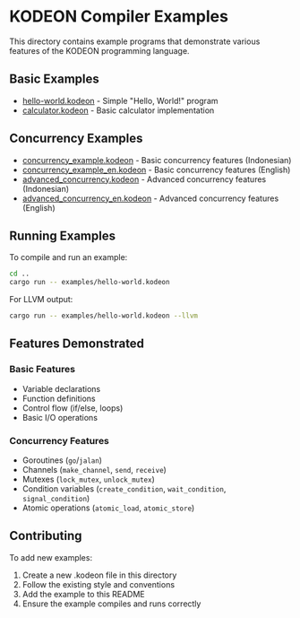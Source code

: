 # KODEON Compiler Examples

This directory contains example programs that demonstrate various features of the KODEON programming language.

## Basic Examples

-   [hello-world.kodeon](hello-world.kodeon) - Simple "Hello, World!" program
-   [calculator.kodeon](calculator.kodeon) - Basic calculator implementation

## Concurrency Examples

-   [concurrency_example.kodeon](concurrency_example.kodeon) - Basic concurrency features (Indonesian)
-   [concurrency_example_en.kodeon](concurrency_example_en.kodeon) - Basic concurrency features (English)
-   [advanced_concurrency.kodeon](advanced_concurrency.kodeon) - Advanced concurrency features (Indonesian)
-   [advanced_concurrency_en.kodeon](advanced_concurrency_en.kodeon) - Advanced concurrency features (English)

## Running Examples

To compile and run an example:

```bash
cd ..
cargo run -- examples/hello-world.kodeon
```

For LLVM output:

```bash
cargo run -- examples/hello-world.kodeon --llvm
```

## Features Demonstrated

### Basic Features

-   Variable declarations
-   Function definitions
-   Control flow (if/else, loops)
-   Basic I/O operations

### Concurrency Features

-   Goroutines (`go`/`jalan`)
-   Channels (`make_channel`, `send`, `receive`)
-   Mutexes (`lock_mutex`, `unlock_mutex`)
-   Condition variables (`create_condition`, `wait_condition`, `signal_condition`)
-   Atomic operations (`atomic_load`, `atomic_store`)

## Contributing

To add new examples:

1. Create a new .kodeon file in this directory
2. Follow the existing style and conventions
3. Add the example to this README
4. Ensure the example compiles and runs correctly
